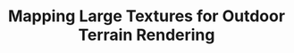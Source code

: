 ---
layout: publication
code: 2008-book_GPU-Gems-mapping_large_textures
title: "Mapping Large Textures for Outdoor Terrain Rendering"
authors: Antonio Seoane, Javier Taibo, Luis Hernández, and Alberto Jaspe-Villanueva
year: 2008
type: book chapter
book: Game Programming Gems 7
awards: 
abstract: ""
projects: 
 - 
doi: 
lab_website: 
youtube: https://www.youtube.com/watch?v=
bibtex_id: 

---